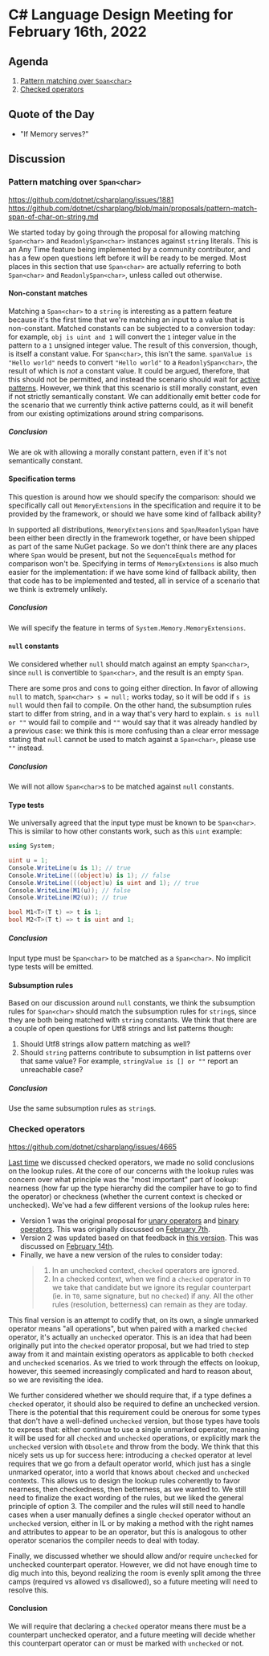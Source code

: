 # C# Language Design Meeting for February 16th, 2022

## Agenda

1. [Pattern matching over `Span<char>`](#pattern-matching-over-spanchar)
2. [Checked operators](#checked-operators)

## Quote of the Day

- "If Memory serves?"

## Discussion


### Pattern matching over `Span<char>`

https://github.com/dotnet/csharplang/issues/1881  
https://github.com/dotnet/csharplang/blob/main/proposals/pattern-match-span-of-char-on-string.md

We started today by going through the proposal for allowing matching `Span<char>` and `ReadonlySpan<char>` instances against `string` literals. This is an
Any Time feature being implemented by a community contributor, and has a few open questions left before it will be ready to be merged. Most places in this section
that use `Span<char>` are actually referring to both `Span<char>` and `ReadonlySpan<char>`, unless called out otherwise.

#### Non-constant matches

Matching a `Span<char>` to a `string` is interesting as a pattern feature because it's the first time that we're matching an input to a value that is non-constant.
Matched constants can be subjected to a conversion today: for example, `obj is uint and 1` will convert the `1` integer value in the pattern to a `1` unsigned
integer value. The result of this conversion, though, is itself a constant value. For `Span<char>`, this isn't the same. `spanValue is "Hello world"` needs to
convert `"Hello world"` to a `ReadonlySpan<char>`, the result of which is _not_ a constant value. It could be argued, therefore, that this should not be permitted,
and instead the scenario should wait for [active patterns](https://github.com/dotnet/csharplang/issues/1047). However, we think that this scenario is still morally
constant, even if not strictly semantically constant. We can additionally emit better code for the scenario that we currently think active patterns could, as it will
benefit from our existing optimizations around string comparisons.

##### Conclusion

We are ok with allowing a morally constant pattern, even if it's not semantically constant.

#### Specification terms

This question is around how we should specify the comparison: should we specifically call out `MemoryExtensions` in the specification and require it to be provided
by the framework, or should we have some kind of fallback ability?

In supported all distributions, `MemoryExtensions` and `Span`/`ReadonlySpan` have been either been directly in the framework together, or have been shipped as part
of the same NuGet package. So we don't think there are any places where `Span` would be present, but not the `SequenceEquals` method for comparison won't be.
Specifying in terms of `MemoryExtensions` is also much easier for the implementation: if we have some kind of fallback ability, then that code has to be implemented
and tested, all in service of a scenario that we think is extremely unlikely.

##### Conclusion

We will specify the feature in terms of `System.Memory.MemoryExtensions`.

#### `null` constants

We considered whether `null` should match against an empty `Span<char>`, since `null` is convertible to `Span<char>`, and the result is an empty `Span`.

There are some pros and cons to going either direction. In favor of allowing `null` to match, `Span<char> s = null;` works today, so it will be odd if `s is null`
would then fail to compile. On the other hand, the subsumption rules start to differ from string, and in a way that's very hard to explain. `s is null or ""` would
fail to compile and `""` would say that it was already handled by a previous case: we think this is more confusing than a clear error message stating that `null`
cannot be used to match against a `Span<char>`, please use `""` instead.

##### Conclusion

We will not allow `Span<char>`s to be matched against `null` constants.

#### Type tests

We universally agreed that the input type must be known to be `Span<char>`. This is similar to how other constants work, such as this `uint` example:

```cs
using System;

uint u = 1;
Console.WriteLine(u is 1); // true
Console.WriteLine(((object)u) is 1); // false
Console.WriteLine(((object)u) is uint and 1); // true
Console.WriteLine(M1(u)); // false
Console.WriteLine(M2(u)); // true

bool M1<T>(T t) => t is 1;
bool M2<T>(T t) => t is uint and 1;
```

##### Conclusion

Input type must be `Span<char>` to be matched as a `Span<char>`. No implicit type tests will be emitted.

#### Subsumption rules

Based on our discussion around `null` constants, we think the subsumption rules for `Span<char>` should match the subsumption rules for `string`s, since they are both
being matched with `string` constants. We think that there are a couple of open questions for Utf8 strings and list patterns though:

1. Should Utf8 strings allow pattern matching as well?
2. Should `string` patterns contribute to subsumption in list patterns over that same value? For example, `stringValue is [] or ""` report an unreachable case?

##### Conclusion

Use the same subsumption rules as `string`s.

### Checked operators

https://github.com/dotnet/csharplang/issues/4665

[Last time](LDM-2022-02-14.md#checked-operators) we discussed checked operators, we made no solid conclusions on the lookup rules. At the core of our concerns
with the lookup rules was concern over what principle was the "most important" part of lookup: nearness (how far up the type hierarchy did the compiler have to
go to find the operator) or checkness (whether the current context is checked or unchecked). We've had a few different versions of the lookup rules here:

* Version 1 was the original proposal for
[unary operators](https://github.com/dotnet/csharplang/blob/7dcc4e6903e2d80b52d21bd8901df964cd16a708/proposals/checked-user-defined-operators.md#unary-operator-overload-resolution)
and
[binary operators](https://github.com/dotnet/csharplang/blob/7dcc4e6903e2d80b52d21bd8901df964cd16a708/proposals/checked-user-defined-operators.md#binary-operator-overload-resolution).
This was originally discussed on [February 7th](LDM-2022-02-07.md#overload-resolution).
* Version 2 was updated based on that feedback in
[this version](https://github.com/dotnet/csharplang/blob/136d05563a881a451b78034196e4a5becfcc28bc/proposals/checked-user-defined-operators.md#unary-operator-overload-resolution).
This was discussed on [February 14th](LDM-2022-02-14.md#checked-operators).
* Finally, we have a new version of the rules to consider today:
    > 1. In an unchecked context, `checked` operators are ignored.
    > 2. In a checked context, when we find a `checked` operator in `T0` we take that candidate but we ignore its regular counterpart (ie. in `T0`, same signature, but no `checked`) if any.
    > All the other rules (resolution, betterness) can remain as they are today.

This final version is an attempt to codify that, on its own, a single unmarked operator means "all operations", but when paired with a marked `checked` operator,
it's actually an `unchecked` operator. This is an idea that had been originally put into the `checked` operator proposal, but we had tried to step away from it
and maintain existing operators as applicable to both `checked` and `unchecked` scenarios. As we tried to work through the effects on lookup, however, this seemed
increasingly complicated and hard to reason about, so we are revisiting the idea.

We further considered whether we should require that, if a type defines a `checked` operator, it should also be required to define an unchecked version. There is
the potential that this requirement could be onerous for some types that don't have a well-defined `unchecked` version, but those types have tools to express that:
either continue to use a single unmarked operator, meaning it will be used for all `checked` and `unchecked` operations, or explicitly mark the `unchecked` version
with `Obsolete` and throw from the body. We think that this nicely sets us up for success here: introducing a `checked` operator at level requires that we go from a
default operator world, which just has a single unmarked operator, into a world that knows about `checked` and `unchecked` contexts. This allows us to design the
lookup rules coherently to favor nearness, then checkedness, then betterness, as we wanted to. We still need to finalize the exact wording of the rules, but we liked
the general principle of option 3. The compiler and the rules will still need to handle cases when a user manually defines a single `checked` operator without an
`unchecked` version, either in IL or by making a method with the right names and attributes to appear to be an operator, but this is analogous to other operator
scenarios the compiler needs to deal with today.

Finally, we discussed whether we should allow and/or require `unchecked` for unchecked counterpart operator. However, we did not have enough time to dig much into
this, beyond realizing the room is evenly split among the three camps (required vs allowed vs disallowed), so a future meeting will need to resolve this.

#### Conclusion

We will require that declaring a `checked` operator means there must be a counterpart unchecked operator, and a future meeting will decide whether this counterpart
operator can or must be marked with `unchecked` or not.
